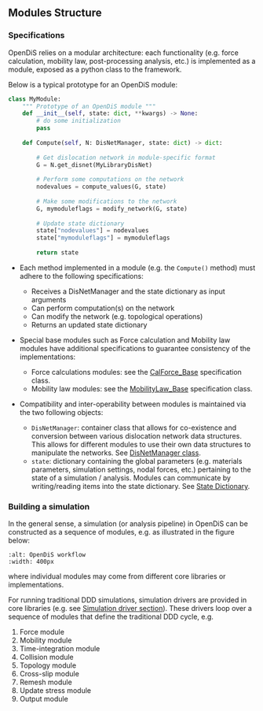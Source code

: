 ## Modules Structure

### Specifications

OpenDiS relies on a modular architecture: each functionality (e.g. force calculation, mobility law, post-processing analysis, etc.) is implemented as a module, exposed as a python class to the framework.

Below is a typical prototype for an OpenDiS module:

```python
class MyModule:
    """ Prototype of an OpenDiS module """
    def __init__(self, state: dict, **kwargs) -> None:
        # do some initialization
        pass
        
    def Compute(self, N: DisNetManager, state: dict) -> dict:
        
        # Get dislocation network in module-specific format
        G = N.get_disnet(MyLibraryDisNet)
        
        # Perform some computations on the network
        nodevalues = compute_values(G, state)
        
        # Make some modifications to the network
        G, mymoduleflags = modify_network(G, state)
        
        # Update state dictionary
        state["nodevalues"] = nodevalues
        state["mymoduleflags"] = mymoduleflags
        
        return state
```

- Each method implemented in a module (e.g. the `Compute()` method) must adhere to the following specifications:
    * Receives a DisNetManager and the state dictionary as input arguments
    * Can perform computation(s) on the network
    * Can modify the network (e.g. topological operations)
    * Returns an updated state dictionary

- Special base modules such as Force calculation and Mobility law modules have additional specifications to guarantee consistency of the implementations:
    * Force calculations modules: see the [CalForce_Base](https://github.com/OpenDiS/OpenDiS/blob/main/python/framework/calforce_base.py) specification class.
    * Mobility law modules: see the [MobilityLaw_Base](https://github.com/OpenDiS/OpenDiS/blob/main/python/framework/mobility_base.py) specification class.

- Compatibility and inter-operability between modules is maintained via the two following objects:
    * `DisNetManager`: container class that allows for co-existence and conversion between various dislocation network data structures. This allows for different modules to use their own data structures to manipulate the networks. See [DisNetManager class](data_structure/disnetmanager_class.md).
    * `state`: dictionary containing the global parameters (e.g. materials parameters, simulation settings, nodal forces, etc.) pertaining to the state of a simulation / analysis. Modules can communicate by writing/reading items into the state dictionary. See [State Dictionary](data_structure/state_dictionary.md).


### Building a simulation

In the general sense, a simulation (or analysis pipeline) in OpenDiS can be constructed as a sequence of modules, e.g. as illustrated in the figure below:

```{figure} modules_workflow.png
:alt: OpenDiS workflow
:width: 400px
```

where individual modules may come from different core libraries or implementations.

For running traditional DDD simulations, simulation drivers are provided in core libraries (e.g. see [Simulation driver section](../core_libraries/exadis_documentation/user_guide/python_modules.md#simulation-driver)). These drivers loop over a sequence of modules that define the traditional DDD cycle, e.g.
1. Force module
2. Mobility module
3. Time-integration module
4. Collision module
5. Topology module
6. Cross-slip module
7. Remesh module
8. Update stress module
9. Output module
